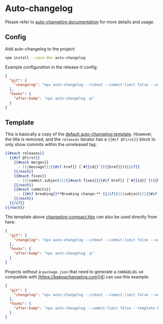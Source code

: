 # Auto-changelog

Please refer to [auto-changelog documentation][1] for more details and usage.

## Config

Add auto-changelog to the project:

```bash
npm install --save-dev auto-changelog
```

Example configuration in the release-it config:

```json
{
  "git": {
    "changelog": "npx auto-changelog --stdout --commit-limit false --unreleased --template https://raw.githubusercontent.com/release-it/release-it/main/templates/changelog-compact.hbs"
  },
  "hooks": {
    "after:bump": "npx auto-changelog -p"
  }
}
```

## Template

This is basically a copy of the [default auto-changelog template][2]. However, the title is removed, and the `releases`
iterator has a `{{#if @first}}` block to only show commits within the unreleased tag:

```handlebars
{{#each releases}}
  {{#if @first}}
    {{#each merges}}
      - {{{message}}}{{#if href}} [`#{{id}}`]({{href}}){{/if}}
    {{/each}}
    {{#each fixes}}
      - {{{commit.subject}}}{{#each fixes}}{{#if href}} [`#{{id}}`]({{href}}){{/if}}{{/each}}
    {{/each}}
    {{#each commits}}
      - {{#if breaking}}**Breaking change:** {{/if}}{{{subject}}}{{#if href}} [`{{shorthash}}`]({{href}}){{/if}}
    {{/each}}
  {{/if}}
{{/each}}
```

The template above [changelog-compact.hbs][3] can also be used directly from here:

```json
{
  "git": {
    "changelog": "npx auto-changelog --stdout --commit-limit false --unreleased --template https://raw.githubusercontent.com/release-it/release-it/main/templates/changelog-compact.hbs"
  },
  "hooks": {
    "after:bump": "npx auto-changelog -p"
  }
}
```

Projects without a `package.json` that need to generate a `CHANGELOG.md` compatible with [https://keepachangelog.com][4]
can use this example:

```json
{
  "git": {
    "changelog": "npx auto-changelog --stdout --commit-limit false --unreleased --template https://raw.githubusercontent.com/release-it/release-it/main/templates/changelog-compact.hbs"
  },
  "hooks": {
    "after:bump": "npx auto-changelog --commit-limit false --template https://raw.githubusercontent.com/release-it/release-it/main/templates/keepachangelog.hbs"
  }
}
```

[1]: https://github.com/CookPete/auto-changelog
[2]: https://github.com/CookPete/auto-changelog/blob/master/templates/compact.hbs
[3]: ../../templates/changelog-compact.hbs
[4]: https://keepachangelog.com
